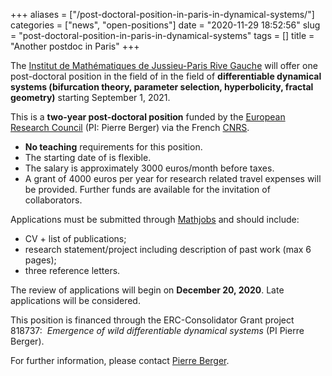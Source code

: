 +++
aliases = ["/post-doctoral-position-in-paris-in-dynamical-systems/"]
categories = ["news", "open-positions"]
date = "2020-11-29 18:52:56"
slug = "post-doctoral-position-in-paris-in-dynamical-systems"
tags = []
title = "Another postdoc in Paris"
+++

The [Institut de Mathématiques de Jussieu-Paris Rive
Gauche](https://www.imj-prg.fr/) will offer one post-doctoral position
in the field of in the field of **differentiable dynamical systems
(bifurcation theory, parameter selection, hyperbolicity, fractal
geometry)** starting September 1, 2021.

This is a **two-year post-doctoral position** funded by the [European
Research Council](https://erc.europa.eu/) (PI: Pierre Berger) via the
French [CNRS](https://www.cnrs.fr/index.php).

-   **No teaching** requirements for this position.
-   The starting date of is flexible.
-   The salary is approximately 3000 euros/month before taxes.
-   A grant of 4000 euros per year for research related travel expenses
    will be provided. Further funds are available for the invitation of
    collaborators.

Applications must be submitted
through [Mathjobs](https://www.mathjobs.org/jobs/list/16593) and should
include:

-   CV + list of publications;
-   research statement/project including description of past work (max 6
    pages);
-   three reference letters.

The review of applications will begin on **December 20, 2020**. Late
applications will be considered.

This position is financed through the ERC-Consolidator Grant project
818737:  *Emergence of wild differentiable dynamical systems* (PI Pierre
Berger). 

For further information, please contact [Pierre
Berger](mailto:pierre.berger@imj-prg.fr).    

